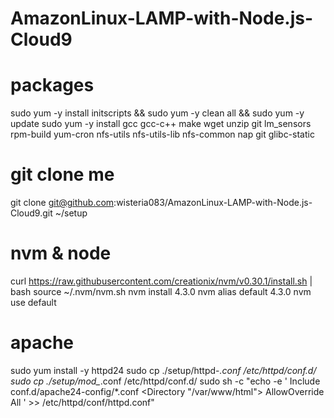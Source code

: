 # AmazonLinux-LAMP-with-Node.js-Cloud9

# packages
sudo yum -y install initscripts && sudo yum -y clean all && sudo yum -y update
sudo yum -y install gcc gcc-c++ make wget unzip git lm_sensors rpm-build yum-cron nfs-utils nfs-utils-lib nfs-common nap git glibc-static

# git clone me
git clone git@github.com:wisteria083/AmazonLinux-LAMP-with-Node.js-Cloud9.git ~/setup

# nvm & node
curl https://raw.githubusercontent.com/creationix/nvm/v0.30.1/install.sh | bash
source ~/.nvm/nvm.sh
nvm install 4.3.0
nvm alias default 4.3.0
nvm use default

# apache
sudo yum install -y httpd24
sudo cp ./setup/httpd-*.conf /etc/httpd/conf.d/
sudo cp ./setup/mod_*.conf /etc/httpd/conf.d/
sudo sh -c "echo -e '
Include conf.d/apache24-config/*.conf
<Directory \"/var/www/html\">
AllowOverride All
</Directory>
' >> /etc/httpd/conf/httpd.conf"
